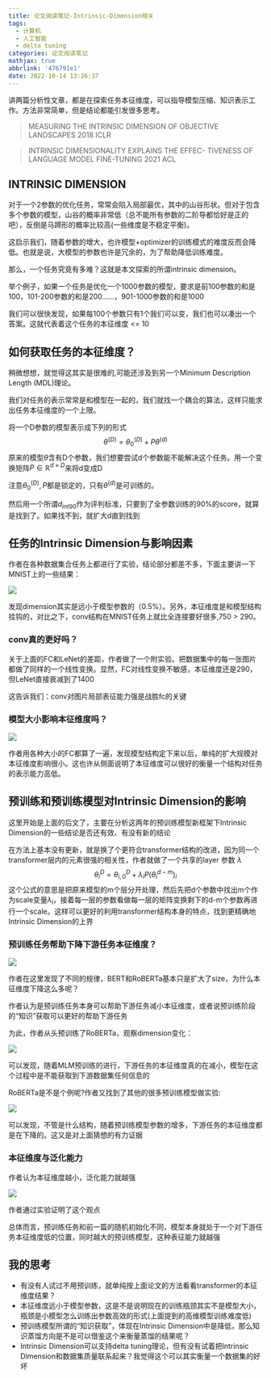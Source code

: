 ```yaml
---
title: 论文阅读笔记-Intrinsic-Dimension相关
tags:
  - 计算机
  - 人工智能
  - delta tuning
categories: 论文阅读笔记
mathjax: true
abbrlink: '476791e1'
date: 2022-10-14 13:26:37
---
```


讲两篇分析性文章，都是在探索任务本征维度，可以指导模型压缩、知识表示工作。方法非常简单，但是结论都能引发很多思考。

<!-- more -->

> MEASURING THE INTRINSIC DIMENSION OF OBJECTIVE LANDSCAPES 2018 ICLR

> INTRINSIC DIMENSIONALITY EXPLAINS THE EFFEC- TIVENESS OF LANGUAGE MODEL FINE-TUNING 2021 ACL

## INTRINSIC DIMENSION

对于一个2参数的优化任务，常常会陷入局部最优，其中的山谷形状。但对于包含多个参数的模型，山谷的概率非常低（总不能所有参数的二阶导都恰好是正的吧），反倒是马蹄形的概率比较高(一些维度是不稳定平衡)。

这启示我们，随着参数的增大，也许模型+optimizer的训练模式的难度反而会降低。也就是说，大模型的参数也许是冗余的，为了帮助降低训练难度。

那么，一个任务究竟有多难？这就是本文探索的所谓intrinsic dimension。

举个例子，如果一个任务是优化一个1000参数的模型，要求是前100参数的和是100，101-200参数的和是200……，901-1000参数的和是1000

我们可以很快发现，如果每100个参数只有1个我们可以变，我们也可以凑出一个答案。这就代表着这个任务的本征维度 <= 10

## 如何获取任务的本征维度？

稍微想想，就觉得这其实是很难的,可能还涉及到另一个Minimum Description Length (MDL)理论。

我们对任务的表示常常是和模型在一起的，我们就找一个耦合的算法，这样只能求出任务本征维度的一个上限。

将一个D参数的模型表示成下列的形式
$$
\theta^{(D)} = \theta_0^{(D)} + P \theta^{(d)}
$$
原来的模型$\theta$含有D个参数，我们想要尝试d个参数能不能解决这个任务。用一个变换矩阵$P\in \mathbb{R}^{d\times D}$来将d变成D

注意$\theta_0^{(D)}, P$都是锁定的，只有$\theta^{(d)}$是可训练的。

然后用一个所谓$d_{int90}$作为评判标准，只要到了全参数训练的90%的score，就算是找到了。如果找不到，就扩大d直到找到

## 任务的Intrinsic Dimension与影响因素

作者在各种数据集合任务上都进行了实验，结论部分都差不多，下面主要讲一下MNIST上的一些结果：

<img src="../files/images/Intrinsic_Dimension/mnist.png">

发现dimension其实是远小于模型参数的（0.5%）。另外，本征维度是和模型结构挂钩的，对比之下，conv结构在MNIST任务上就比全连接要好很多,750 > 290。

### conv真的更好吗？

关于上面的FC和LeNet的差距，作者做了一个附实验。把数据集中的每一张图片都做了同样的一个线性变换。显然，FC对线性变换不敏感，本征维度还是290，但LeNet直接衰减到了1400

这告诉我们：conv对图片局部表征能力强是战胜fc的关键

### 模型大小影响本征维度吗？

<img src="../files/images/Intrinsic_Dimension/size.png">

作者用各种大小的FC都算了一遍，发现模型结构定下来以后，单纯的扩大规模对本征维度影响很小。这也许从侧面说明了本征维度可以很好的衡量一个结构对任务的表示能力高低。

## 预训练和预训练模型对Intrinsic Dimension的影响

这里开始是上面的后文了，主要在分析这两年的预训练模型新框架下Intrinsic Dimension的一些结论是否还有效、有没有新的结论

在方法上基本没有更新，就是换了个更符合transformer结构的改进，因为同一个transformer层内的元素很强的相关性，作者就做了一个共享的layer 参数 $\lambda$
$$
\theta_i^D = \theta_{i,0}^D + \lambda_i P (\theta_i^{d-m})_i
$$
这个公式的意思是把原来模型的m个层分开处理，然后先把d个参数中找出m个作为scale变量$\lambda_i$，接着每一层的参数看做每一层的矩阵变换剩下的d-m个参数再进行一个scale。这样可以更好的利用transformer结构本身的特点，找到更精确地Intrinsic Dimension的上界

### 预训练任务帮助下降下游任务本征维度？

<img src="../files/images/Intrinsic_Dimension/BERT_size.png">

作者在这里发现了不同的规律，BERT和RoBERTa基本只是扩大了size，为什么本征维度下降这么多呢？

作者认为是预训练任务本身可以帮助下游任务减小本征维度，或者说预训练阶段的“知识”获取可以更好的帮助下游任务

为此，作者从头预训练了RoBERTa，观察dimension变化：

<img src="../files/images/Intrinsic_Dimension/pretrain.png">

可以发现，随着MLM预训练的进行，下游任务的本征维度真的在减小，模型在这个过程中是不能获取到下游数据集任何信息的

RoBERTa是不是个例呢?作者又找到了其他的很多预训练模型做实验:

<img src="../files/images/Intrinsic_Dimension/pretrain_size.png">

可以发现，不管是什么结构，随着预训练模型参数的增多，下游任务的本征维度都是在下降的。这又是对上面猜想的有力证据

### 本征维度与泛化能力

作者认为本征维度越小，泛化能力就越强

<img src="../files/images/Intrinsic_Dimension/generalization.png">

作者通过实验证明了这个观点

总体而言，预训练任务和前一篇的随机初始化不同，模型本身就处于一个对下游任务本征维度低的位置，同时越大的预训练模型，这种表征能力就越强

## 我的思考

- 有没有人试过不用预训练，就单纯按上面论文的方法看看transformer的本征维度结果？
- 本征维度远小于模型参数，这是不是说明现在的训练瓶颈其实不是模型大小，瓶颈是小模型怎么训练出参数高效的形式(上面提到的高维模型训练难度低)
- 预训练模型所谓的“知识获取”，体现在Intrinsic Dimension中是降低，那么知识蒸馏方向是不是可以借鉴这个来衡量蒸馏的结果呢？
- Intrinsic Dimension可以支持delta tuning理论，但有没有试着把Intrinsic Dimension和数据集质量联系起来？我觉得这个可以其实衡量一个数据集的好坏

